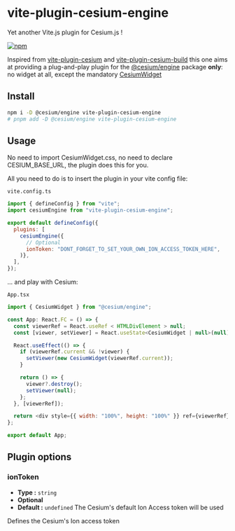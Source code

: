 # vite-plugin-cesium-engine

Yet another Vite.js plugin for Cesium.js !

[![npm](https://img.shields.io/npm/v/vite-plugin-cesium-engine.svg)](https://www.npmjs.com/package/vite-plugin-cesium-engine)

Inspired from [vite-plugin-cesium](https://github.com/nshen/vite-plugin-cesium/) and [vite-plugin-cesium-build](https://github.com/s3xysteak/vite-plugin-cesium-build) this one aims at providing a plug-and-play plugin for the [@cesium/engine](https://www.npmjs.com/package/@cesium/engine) package **only**: no widget at all, except the mandatory [CesiumWidget](https://cesium.com/learn/cesiumjs/ref-doc/CesiumWidget.html)

## Install

```bash
npm i -D @cesium/engine vite-plugin-cesium-engine
# pnpm add -D @cesium/engine vite-plugin-cesium-engine
```

## Usage

No need to import CesiumWidget.css, no need to declare CESIUM_BASE_URL, the plugin does this for you.

All you need to do is to insert the plugin in your vite config file:

`vite.config.ts`

```javascript
import { defineConfig } from "vite";
import cesiumEngine from "vite-plugin-cesium-engine";

export default defineConfig({
  plugins: [
    cesiumEngine({
      // Optional
      ionToken: "DONT_FORGET_TO_SET_YOUR_OWN_ION_ACCESS_TOKEN_HERE",
    )},
  ],
});
```

... and play with Cesium:

`App.tsx`

```javascript
import { CesiumWidget } from "@cesium/engine";

const App: React.FC = () => {
  const viewerRef = React.useRef < HTMLDivElement > null;
  const [viewer, setViewer] = React.useState<CesiumWidget | null>(null);

  React.useEffect(() => {
    if (viewerRef.current && !viewer) {
      setViewer(new CesiumWidget(viewerRef.current));
    }

    return () => {
      viewer?.destroy();
      setViewer(null);
    };
  }, [viewerRef]);

  return <div style={{ width: "100%", height: "100%" }} ref={viewerRef} />;
};

export default App;
```

## Plugin options

### ionToken

- **Type :** `string`
- **Optional**
- **Default :** `undefined` The Cesium's default Ion Access token will be used

Defines the Cesium's Ion access token

